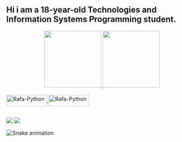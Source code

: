 ## Hi i am a 18-year-old Technologies and Information Systems Programming student.
<div align="center">
  <a href="https://github.com/brvieira8">
  <img height="150em" src="https://github-readme-stats.vercel.app/api?username=brvieira8&show_icons=true&theme=tokyonight&include_all_commits=true&count_private=true"/>
  <img height="150em" src="https://github-readme-stats.vercel.app/api/top-langs/?username=brvieira8&layout=compact&langs_count=7&theme=tokyonight"/>
</div>
<div style="display: inline_block"><br>
  <img align="center" alt="Rafa-Python" height="30" width="107" src="https://img.shields.io/badge/Python-14354C?style=for-the-badge&logo=python&logoColor=white">
  <img align="center" alt="Rafa-Python" height="30" width="107" src="https://img.shields.io/badge/MySQL-00000F?style=for-the-badge&logo=mysql&logoColor=white">
</div>

##
<div> 
  <a href="https://www.linkedin.com/in/bernardo-vieira-0ab6a7231/" target="_blank"><img src="https://img.shields.io/badge/-LinkedIn-%230077B5?style=for-the-badge&logo=linkedin&logoColor=white" target="_blank"></a> 
  <a href="https://discordapp.com/users/202563877358141450/" target="_blank"><img src="https://img.shields.io/badge/Discord-7289DA?style=for-the-badge&logo=discord&logoColor=white" target="_blank"></a> 

![Snake animation](https://github.com/brvieira8/brvieira8/blob/output/github-contribution-grid-snake.svg)
